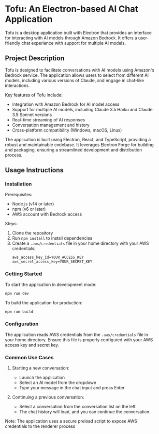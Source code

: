 # Tofu: An Electron-based AI Chat Application

Tofu is a desktop application built with Electron that provides an interface for interacting with AI models through Amazon Bedrock. It offers a user-friendly chat experience with support for multiple AI models.

## Project Description

Tofu is designed to facilitate conversations with AI models using Amazon's Bedrock service. The application allows users to select from different AI models, including various versions of Claude, and engage in chat-like interactions. 

Key features of Tofu include:
- Integration with Amazon Bedrock for AI model access
- Support for multiple AI models, including Claude 3.5 Haiku and Claude 3.5 Sonnet versions
- Real-time streaming of AI responses
- Conversation management and history
- Cross-platform compatibility (Windows, macOS, Linux)

The application is built using Electron, React, and TypeScript, providing a robust and maintainable codebase. It leverages Electron Forge for building and packaging, ensuring a streamlined development and distribution process.

## Usage Instructions

### Installation

Prerequisites:
- Node.js (v14 or later)
- npm (v6 or later)
- AWS account with Bedrock access

Steps:
1. Clone the repository
2. Run `npm install` to install dependencies
3. Create a `.aws/credentials` file in your home directory with your AWS credentials:
   ```
   aws_access_key_id=YOUR_ACCESS_KEY
   aws_secret_access_key=YOUR_SECRET_KEY
   ```

### Getting Started

To start the application in development mode:

```bash
npm run dev
```

To build the application for production:

```bash
npm run build
```

### Configuration

The application reads AWS credentials from the `.aws/credentials` file in your home directory. Ensure this file is properly configured with your AWS access key and secret key.

### Common Use Cases

1. Starting a new conversation:
   - Launch the application
   - Select an AI model from the dropdown
   - Type your message in the chat input and press Enter

2. Continuing a previous conversation:
   - Select a conversation from the conversation list on the left
   - The chat history will load, and you can continue the conversation

Note: The application uses a secure preload script to expose AWS credentials to the renderer process